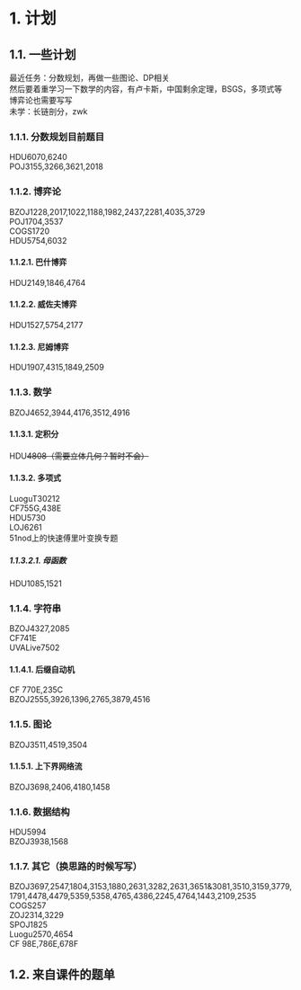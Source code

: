 # 1. 计划
## 1.1. 一些计划
最近任务：分数规划，再做一些图论、DP相关  
然后要着重学习一下数学的内容，有卢卡斯，中国剩余定理，BSGS，多项式等  
博弈论也需要写写  
未学：长链剖分，zwk

### 1.1.1. 分数规划目前题目  
HDU6070,6240  
POJ3155,3266,3621,2018

### 1.1.2. 博弈论  
BZOJ1228,2017,1022,1188,1982,2437,2281,4035,3729  
POJ1704,3537  
COGS1720  
HDU5754,6032
#### 1.1.2.1. 巴什博弈
HDU2149,1846,4764
#### 1.1.2.2. 威佐夫博弈
HDU1527,5754,2177
#### 1.1.2.3. 尼姆博弈
HDU1907,4315,1849,2509

### 1.1.3. 数学  
BZOJ4652,3944,4176,3512,4916
#### 1.1.3.1. 定积分
HDU~~4808（需要立体几何？暂时不会）~~
#### 1.1.3.2. 多项式
LuoguT30212  
CF755G,438E  
HDU5730  
LOJ6261  
51nod上的快速傅里叶变换专题
##### 1.1.3.2.1. 母函数
HDU1085,1521

### 1.1.4. 字符串
BZOJ4327,2085  
CF741E  
UVALive7502
#### 1.1.4.1. 后缀自动机
CF 770E,235C  
BZOJ2555,3926,1396,2765,3879,4516

### 1.1.5. 图论
BZOJ3511,4519,3504
#### 1.1.5.1. 上下界网络流 
BZOJ3698,2406,4180,1458

### 1.1.6. 数据结构
HDU5994  
BZOJ3938,1568

### 1.1.7. 其它（换思路的时候写写）  
BZOJ3697,2547,1804,3153,1880,2631,3282,2631,3651&3081,3510,3159,3779,1791,4478,4479,5359,5358,4765,4386,2245,4764,1443,2109,2535  
COGS257  
ZOJ2314,3229  
SPOJ1825  
Luogu2570,4654  
CF 98E,786E,678F

## 1.2. 来自课件的题单
